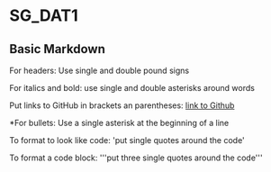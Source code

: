 # SG_DAT1

## Basic Markdown

For headers: Use single and double pound signs 

For italics and bold: use single and double asterisks around words 

Put links to GitHub in brackets an parentheses: [link to Github](https://github.com/jarczyka/SG_DAT1/edit/master/README.md) 

*For bullets: Use a single asterisk at the beginning of a line 

To format to look like code: 'put single quotes around the code' 

To format a code block: '''put three single quotes around the code''' 
